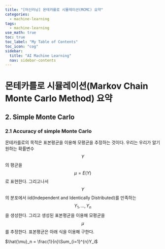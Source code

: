 ```yaml
---
title: "[머신러닝] 몬테카를로 시뮬레이션(MCMC) 요약" 
categories:
  - machine-learning
tags:
  - machine-learning
use_math: true
toc: true
toc_label: "My Table of Contents"
toc_icon: "cog"
sidebar:
  title: "AI Machine Learning"
  nav: sidebar-contents
---
```



# 몬테카를로 시뮬레이션(Markov Chain Monte Carlo Method) 요약

## 2. Simple Monte Carlo

### 2.1 Accuracy of simple Monte Carlo

몬테카를로의 목적은 표본평균을 이용해 모평균을 추정하는 것이다. 
우리는 우리가 알기 원하는 확률변수 $$Y$$의 평균을 $$\mu = E(Y)$$로 표현한다. 
그리고나서 $$Y$$의 분포에서 iid(Independent and Identically Distributed)를 만족하는 $$Y_1, \dots , Y_n$$을 생성한다. 
그리고 생성된 표본평균을 이용해 모평균을 $$\mu$$를 추정한다. 표본평균은 아래 식을 이용해 구한다. 

$\hat{\mu}_n = \frac{1}{n}\Sum_{i=1}^{n}Y_i$



